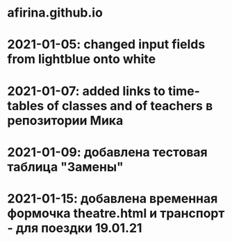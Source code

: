 # afirina.github.io
# 2021-01-05:  changed input fields from lightblue onto white
# 2021-01-07:  added links to time-tables of classes and of teachers в репозитории Мика
# 2021-01-09: добавлена тестовая таблица "Замены"
# 2021-01-15: добавлена временная формочка theatre.html и транспорт - для поездки 19.01.21
